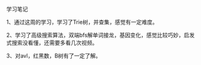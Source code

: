 学习笔记

1、通过这周的学习，学习了Trie树，并查集，感觉有一定难度。

2、学习了高级搜索算法，双端bfs解单词接龙，基因变化，感觉比较巧妙，启发式搜索没看懂，还需要多看几次视频。

3、对avl，红黑数，B树有了一定了解。
